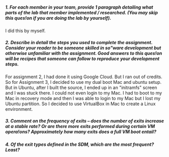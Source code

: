 ##### 1. For each member in your team, provide 1 paragraph detailing what parts of the lab that member implemented / researched. (You may skip this ques!on if you are doing the lab by yourself).
I did this by myself.

##### 2. Describe in detail the steps you used to complete the assignment. Consider your reader to be someone skilled in so"ware development but otherwise unfamiliar with the assignment. Good answers to this ques!on will be recipes that someone can follow to reproduce your development steps.
For assignment 2, I had done it using Google Cloud. But I ran out of credits. So for Assignment 3, I decided to use my dual boot Mac and ubuntu setup. But in Ubuntu, after I built the source, I ended up in an "initramfs" screen and I was stuck there. I could not even login to my Mac. I had to boot to my Mac in recovery mode and then I was able to login to my Mac but I lost my Ubuntu partition. So I decided to use VirtualBox in Mac to create a Linux environment.

##### 3. Comment on the frequency of exits – does the number of exits increase at a stable rate? Or are there more exits performed during certain VM opera!ons? Approximately how many exits does a full VM boot entail?

##### 4. Of the exit types defined in the SDM, which are the most frequent? Least?
